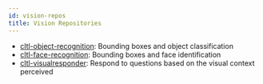 ```yaml
---
id: vision-repos
title: Vision Repositories
---
```


* [cltl-object-recognition](https://github.com/leolani/cltl-object-recognition): Bounding boxes and object classification
* [cltl-face-recognition](https://github.com/leolani/cltl-face-recognition): Bounding boxes and face identification
* [cltl-visualresponder](https://github.com/leolani/cltl-visualresponder): Respond to questions based on the visual context perceived 
    
